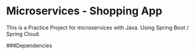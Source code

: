 # Microservices - Shopping App
This is a Practice Project for microservices with Java. 
Using Spring Boot / Spring Cloud.

###Dependencies
